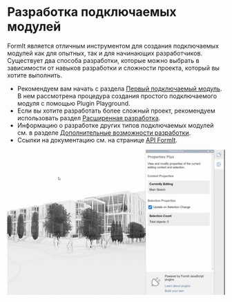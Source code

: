 # Разработка подключаемых модулей

FormIt является отличным инструментом для создания подключаемых модулей как для опытных, так и для начинающих разработчиков. Существует два способа разработки, которые можно выбрать в зависимости от навыков разработки и сложности проекта, который вы хотите выполнить.&#x20;

* Рекомендуем вам начать с раздела [Первый подключаемый модуль](your-first-plugin/). В нем рассмотрена процедура создания простого подключаемого модуля с помощью Plugin Playground.
* Если вы хотите разработать более сложный проект, рекомендуем использовать раздел [Расширенная разработка](advanced-development/).
* Информацию о разработке других типов подключаемых модулей см. в разделе [Дополнительные возможности разработки](additional-development-options/).
* Ссылки на документацию см. на странице [API FormIt](useful-links.md).

![](../../.gitbook/assets/g5.gif)
